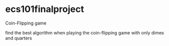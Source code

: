 # ecs101finalproject
Coin-Flipping game

find the best algorithm when playing the coin-flipping game with only dimes and quarters
